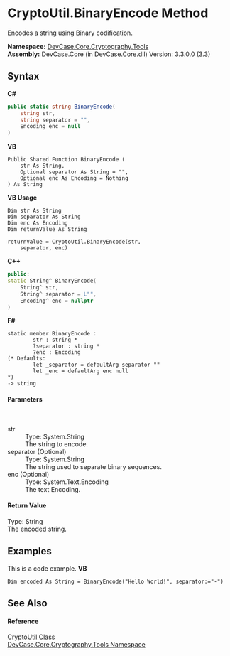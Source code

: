 # CryptoUtil.BinaryEncode Method 
 

Encodes a string using Binary codification.

**Namespace:**&nbsp;<a href="N_DevCase_Core_Cryptography_Tools">DevCase.Core.Cryptography.Tools</a><br />**Assembly:**&nbsp;DevCase.Core (in DevCase.Core.dll) Version: 3.3.0.0 (3.3)

## Syntax

**C#**<br />
``` C#
public static string BinaryEncode(
	string str,
	string separator = "",
	Encoding enc = null
)
```

**VB**<br />
``` VB
Public Shared Function BinaryEncode ( 
	str As String,
	Optional separator As String = "",
	Optional enc As Encoding = Nothing
) As String
```

**VB Usage**<br />
``` VB Usage
Dim str As String
Dim separator As String
Dim enc As Encoding
Dim returnValue As String

returnValue = CryptoUtil.BinaryEncode(str, 
	separator, enc)
```

**C++**<br />
``` C++
public:
static String^ BinaryEncode(
	String^ str, 
	String^ separator = L"", 
	Encoding^ enc = nullptr
)
```

**F#**<br />
``` F#
static member BinaryEncode : 
        str : string * 
        ?separator : string * 
        ?enc : Encoding 
(* Defaults:
        let _separator = defaultArg separator ""
        let _enc = defaultArg enc null
*)
-> string 

```


#### Parameters
&nbsp;<dl><dt>str</dt><dd>Type: System.String<br />The string to encode.</dd><dt>separator (Optional)</dt><dd>Type: System.String<br />The string used to separate binary sequences.</dd><dt>enc (Optional)</dt><dd>Type: System.Text.Encoding<br />The text Encoding.</dd></dl>

#### Return Value
Type: String<br />The encoded string.

## Examples
This is a code example. 
**VB**<br />
``` VB
Dim encoded As String = BinaryEncode("Hello World!", separator:="-")
```


## See Also


#### Reference
<a href="T_DevCase_Core_Cryptography_Tools_CryptoUtil">CryptoUtil Class</a><br /><a href="N_DevCase_Core_Cryptography_Tools">DevCase.Core.Cryptography.Tools Namespace</a><br />